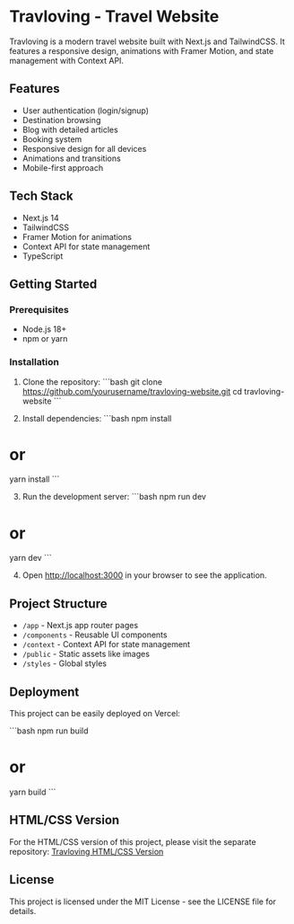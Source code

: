 # Travloving - Travel Website

Travloving is a modern travel website built with Next.js and TailwindCSS. It features a responsive design, animations with Framer Motion, and state management with Context API.

## Features

- User authentication (login/signup)
- Destination browsing
- Blog with detailed articles
- Booking system
- Responsive design for all devices
- Animations and transitions
- Mobile-first approach

## Tech Stack

- Next.js 14
- TailwindCSS
- Framer Motion for animations
- Context API for state management
- TypeScript

## Getting Started

### Prerequisites

- Node.js 18+ 
- npm or yarn

### Installation

1. Clone the repository:
\`\`\`bash
git clone https://github.com/yourusername/travloving-website.git
cd travloving-website
\`\`\`

2. Install dependencies:
\`\`\`bash
npm install
# or
yarn install
\`\`\`

3. Run the development server:
\`\`\`bash
npm run dev
# or
yarn dev
\`\`\`

4. Open [http://localhost:3000](http://localhost:3000) in your browser to see the application.

## Project Structure

- `/app` - Next.js app router pages
- `/components` - Reusable UI components
- `/context` - Context API for state management
- `/public` - Static assets like images
- `/styles` - Global styles

## Deployment

This project can be easily deployed on Vercel:

\`\`\`bash
npm run build
# or
yarn build
\`\`\`

## HTML/CSS Version

For the HTML/CSS version of this project, please visit the separate repository:
[Travloving HTML/CSS Version](https://github.com/yourusername/travloving-html)

## License

This project is licensed under the MIT License - see the LICENSE file for details.
